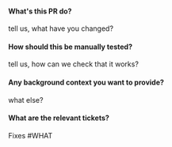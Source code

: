#### What's this PR do?
tell us, what have you changed?

#### How should this be manually tested?
tell us, how can we check that it works?

#### Any background context you want to provide?
what else?

#### What are the relevant tickets?
Fixes #WHAT